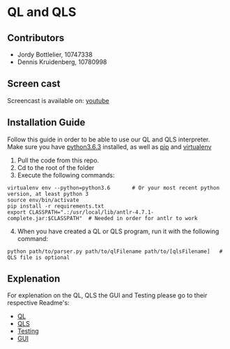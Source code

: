 # QL and QLS
## Contributors
- Jordy Bottlelier, 10747338
- Dennis Kruidenberg, 10780998

## Screen cast
Screencast is available on: [youtube](https://www.youtube.com/watch?v=4YQpbzQh-oc&feature=youtu.be)

## Installation Guide
Follow this guide in order to be able to use our QL and QLS interpreter. Make sure you have [python3.6.3](https://www.python.org/downloads/) installed, as well as [pip](https://pip.pypa.io/en/stable/installing/) and [virtualenv](https://virtualenv.pypa.io/en/stable/installation/)

1. Pull the code from this repo.
2. Cd to the root of the folder
3. Execute the following commands:
```
virtualenv env --python=python3.6		# Or your most recent python version, at least python 3
source env/bin/activate
pip install -r requirements.txt
export CLASSPATH=".:/usr/local/lib/antlr-4.7.1-complete.jar:$CLASSPATH"  # Needed in order for antlr to work
```
4. When you have created a QL or QLS program, run it with the following command:
```
python path/to/parser.py path/to/qlFilename path/to/[qlsFilename]	# QLS file is optional
```

## Explenation
For explenation on the QL, QLS the GUI and Testing please go to their respective Readme's:

- [QL](https://github.com/software-engineering-amsterdam/endless-ql/tree/master/Jordy_Dennis/QL)
- [QLS](https://github.com/software-engineering-amsterdam/endless-ql/tree/master/Jordy_Dennis/QLS)
- [Testing](https://github.com/software-engineering-amsterdam/endless-ql/tree/master/Jordy_Dennis/Testing)
- [GUI](https://github.com/software-engineering-amsterdam/endless-ql/tree/master/Jordy_Dennis/GUI)

